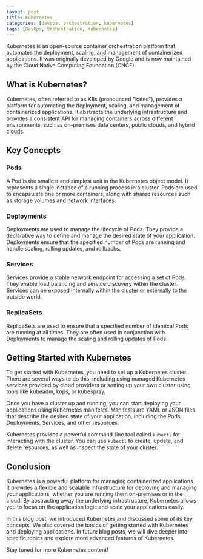 ```yaml
---
layout: post
title: Kubernetes
categories: [devops, orchestration, kubernetes]
tags: [DevOps, Orchestration, Kubernetes]
---
```


Kubernetes is an open-source container orchestration platform that automates the deployment, scaling, and management of containerized applications. It was originally developed by Google and is now maintained by the Cloud Native Computing Foundation (CNCF).

## What is Kubernetes?

Kubernetes, often referred to as K8s (pronounced "kates"), provides a platform for automating the deployment, scaling, and management of containerized applications. It abstracts the underlying infrastructure and provides a consistent API for managing containers across different environments, such as on-premises data centers, public clouds, and hybrid clouds.

## Key Concepts

### Pods

A Pod is the smallest and simplest unit in the Kubernetes object model. It represents a single instance of a running process in a cluster. Pods are used to encapsulate one or more containers, along with shared resources such as storage volumes and network interfaces.

### Deployments

Deployments are used to manage the lifecycle of Pods. They provide a declarative way to define and manage the desired state of your application. Deployments ensure that the specified number of Pods are running and handle scaling, rolling updates, and rollbacks.

### Services

Services provide a stable network endpoint for accessing a set of Pods. They enable load balancing and service discovery within the cluster. Services can be exposed internally within the cluster or externally to the outside world.

### ReplicaSets

ReplicaSets are used to ensure that a specified number of identical Pods are running at all times. They are often used in conjunction with Deployments to manage the scaling and rolling updates of Pods.

## Getting Started with Kubernetes

To get started with Kubernetes, you need to set up a Kubernetes cluster. There are several ways to do this, including using managed Kubernetes services provided by cloud providers or setting up your own cluster using tools like kubeadm, kops, or kubespray.

Once you have a cluster up and running, you can start deploying your applications using Kubernetes manifests. Manifests are YAML or JSON files that describe the desired state of your application, including the Pods, Deployments, Services, and other resources.

Kubernetes provides a powerful command-line tool called `kubectl` for interacting with the cluster. You can use `kubectl` to create, update, and delete resources, as well as inspect the state of your cluster.

## Conclusion

Kubernetes is a powerful platform for managing containerized applications. It provides a flexible and scalable infrastructure for deploying and managing your applications, whether you are running them on-premises or in the cloud. By abstracting away the underlying infrastructure, Kubernetes allows you to focus on the application logic and scale your applications easily.

In this blog post, we introduced Kubernetes and discussed some of its key concepts. We also covered the basics of getting started with Kubernetes and deploying applications. In future blog posts, we will dive deeper into specific topics and explore more advanced features of Kubernetes.

Stay tuned for more Kubernetes content!